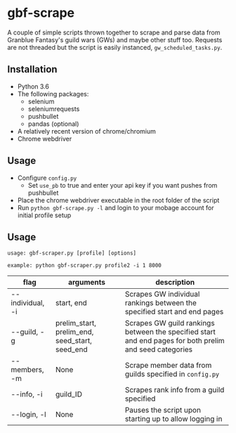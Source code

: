 # gbf-scrape

A couple of simple scripts thrown together to scrape and parse data from Granblue Fantasy's guild wars (GWs) and maybe other stuff too. Requests are not threaded but the script is easily instanced, `gw_scheduled_tasks.py`.

## Installation

* Python 3.6
* The following packages:
  * selenium
  * seleniumrequests
  * pushbullet
  * pandas (optional)
* A relatively recent version of chrome/chromium
* Chrome webdriver

## Usage

* Configure `config.py`
  * Set `use_pb` to true and enter your api key if you want pushes from pushbullet
* Place the chrome webdriver executable in the root folder of the script
* Run `python gbf-scrape.py -l` and login to your mobage account for initial profile setup

## Usage
`usage: gbf-scraper.py [profile] [options]`

`example: python gbf-scraper.py profile2 -i 1 8000`

|flag   |arguments|description|
|---------|---------|-----------|
|--individual, -i| start, end| Scrapes GW individual rankings between the specified start and end pages
|--guild, -g| prelim_start, prelim_end, seed_start, seed_end| Scrapes GW guild rankings between the specified start and end pages for both prelim and seed categories
|--members, -m|None|Scrape member data from guilds specified in `config.py`|
|--info, -i|guild_ID|Scrapes rank info from a guild specified|
|--login, -l|None|Pauses the script upon starting up to allow logging in|